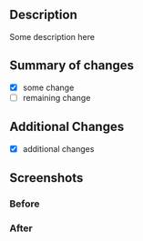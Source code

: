## Description

Some description here

## Summary of changes

- [x] some change
- [ ] remaining change

## Additional Changes

- [x] additional changes

## Screenshots

### Before

### After

